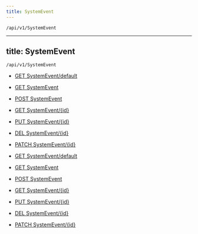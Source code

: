 ```yaml
---
title: SystemEvent
---
```


```http
/api/v1/SystemEvent
```

---

title: SystemEvent
---

```http
/api/v1/SystemEvent
```

* [GET SystemEvent/default](v1SystemEventEntity_DefaultSystemEventEntity.md)

* [GET SystemEvent](v1SystemEventEntity_GetAll.md)

* [POST SystemEvent](v1SystemEventEntity_PostSystemEventEntity.md)

* [GET SystemEvent/{id}](v1SystemEventEntity_GetSystemEventEntity.md)

* [PUT SystemEvent/{id}](v1SystemEventEntity_PutSystemEventEntity.md)

* [DEL SystemEvent/{id}](v1SystemEventEntity_DeleteSystemEventEntity.md)

* [PATCH SystemEvent/{id}](v1SystemEventEntity_PatchSystemEventEntity.md)

* [GET SystemEvent/default](v1SystemEventEntity_DefaultSystemEventEntity.md)

* [GET SystemEvent](v1SystemEventEntity_GetAll.md)

* [POST SystemEvent](v1SystemEventEntity_PostSystemEventEntity.md)

* [GET SystemEvent/{id}](v1SystemEventEntity_GetSystemEventEntity.md)

* [PUT SystemEvent/{id}](v1SystemEventEntity_PutSystemEventEntity.md)

* [DEL SystemEvent/{id}](v1SystemEventEntity_DeleteSystemEventEntity.md)

* [PATCH SystemEvent/{id}](v1SystemEventEntity_PatchSystemEventEntity.md)

